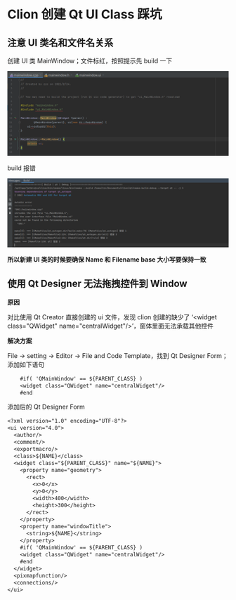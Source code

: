 # Clion 创建 Qt UI Class 踩坑

## 注意 UI 类名和文件名关系

创建 UI 类 MainWindow；文件标红，按照提示先 build 一下

![01](img/003/01.png)

build 报错

![02](img/003/02.png)

**所以新建 UI 类的时候要确保 Name 和 Filename base 大小写要保持一致**



## 使用 Qt Designer 无法拖拽控件到 Window

**原因**

对比使用 Qt Creator 直接创建的 ui 文件，发现 clion 创建的缺少了 ‘\<widget class="QWidget" name="centralWidget"/\>’，窗体里面无法承载其他控件

**解决方案**

File -> setting -> Editor -> File and Code Template，找到 Qt Designer Form；添加如下语句

```velocity
    #if( 'QMainWindow' == ${PARENT_CLASS} )
    <widget class="QWidget" name="centralWidget"/>
    #end
```

添加后的 Qt Designer Form

```velocity
<?xml version="1.0" encoding="UTF-8"?>
<ui version="4.0">
  <author/>
  <comment/>
  <exportmacro/>
  <class>${NAME}</class>
  <widget class="${PARENT_CLASS}" name="${NAME}">
    <property name="geometry">
      <rect>
        <x>0</x>
        <y>0</y>
        <width>400</width>
        <height>300</height>
      </rect>
    </property>
    <property name="windowTitle">
      <string>${NAME}</string>
    </property>
    #if( 'QMainWindow' == ${PARENT_CLASS} )
    <widget class="QWidget" name="centralWidget"/>
    #end
  </widget>
  <pixmapfunction/>
  <connections/>
</ui>
```
